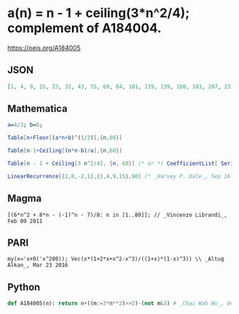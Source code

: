 # a\(n\) \= n \- 1 \+ ceiling\(3\*n^2/4\); complement of A184004\.
https://oeis.org/A184005
## JSON
```JSON
[1, 4, 9, 15, 23, 32, 43, 55, 69, 84, 101, 119, 139, 160, 183, 207, 233, 260, 289, 319, 351, 384, 419, 455, 493, 532, 573, 615, 659, 704, 751, 799, 849, 900, 953, 1007, 1063, 1120, 1179, 1239, 1301, 1364, 1429, 1495, 1563, 1632, 1703, 1775, 1849, 1924, 2001, 2079, 2159, 2240, 2323, 2407, 2493, 2580, 2669, 2759]
```
## Mathematica
```Mathematica
a=4/3; b=0;
```
```Mathematica
Table[n+Floor[(a*n+b)^(1/2)],{n,80}]
```
```Mathematica
Table[n-1+Ceiling[(n*n-b)/a],{n,60}]
```
```Mathematica
Table[n - 1 + Ceiling[3 n^2/4], {n, 60}] (* or *) CoefficientList[ Series[x (1 + 2 x + x^2 - x^3)/((1 + x) (1 - x)^3), {x, 0, 60}], x] (* or *) Table[Round[(6 n^2 + 8 n - 7)/8], {n, 60}] (* _Michael De Vlieger_, Mar 23 2016 *)
```
```Mathematica
LinearRecurrence[{2,0,-2,1},{1,4,9,15},60] (* _Harvey P. Dale_, Sep 16 2016 *)
```
## Magma
```Magma
[(6*n^2 + 8*n - (-1)^n - 7)/8: n in [1..80]]; // _Vincenzo Librandi_, Feb 09 2011
```
## PARI
```PARI
my(x='x+O('x^200)); Vec(x*(1+2*x+x^2-x^3)/((1+x)*(1-x)^3)) \\ _Altug Alkan_, Mar 23 2016
```
## Python
```Python
def A184005(n): return n+((m:=3*n**2)>>2)-(not m&3) # _Chai Wah Wu_, Oct 01 2024
```
